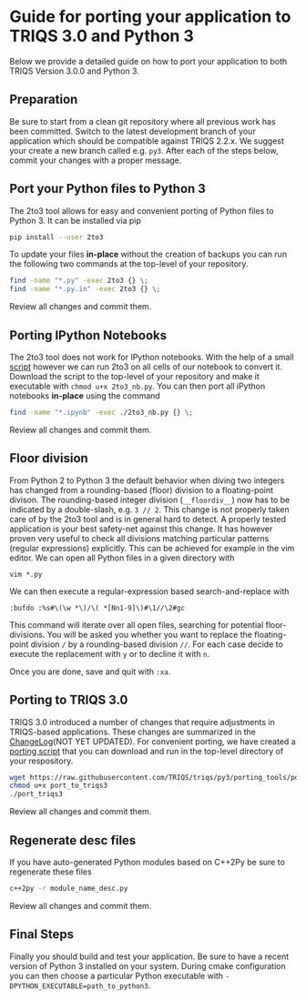 # Guide for porting your application to TRIQS 3.0 and Python 3

Below we provide a detailed guide on how to port your application to both TRIQS Version 3.0.0 and Python 3.


## Preparation

Be sure to start from a clean git repository where all previous work has been committed.
Switch to the latest development branch of your application which should be compatible against TRIQS 2.2.x.
We suggest your create a new branch called e.g. `py3`. After each of the steps below, commit your changes with a proper message.


## Port your Python files to Python 3

The 2to3 tool allows for easy and convenient porting of Python files to Python 3.
It can be installed via pip

```bash
pip install --user 2to3
```

To update your files **in-place** without the creation of backups
you can run the following two commands at the top-level of your repository.

```bash
find -name "*.py" -exec 2to3 {} \;
find -name "*.py.in" -exec 2to3 {} \;
```

Review all changes and commit them.


## Porting IPython Notebooks

The 2to3 tool does not work for IPython notebooks.
With the help of a small [script](https://gist.githubusercontent.com/takluyver/c8839593c615bb2f6e80/raw/e64a8a616e4c1dbc3b1db7289555a3d03b36eda9/2to3_nb.py)
however we can run 2to3 on all cells of our notebook to convert it.
Download the script to the top-level of your repository and make it executable with `chmod u+x 2to3_nb.py`.
You can then port all iPython notebooks **in-place** using the command

```bash
find -name "*.ipynb" -exec ./2to3_nb.py {} \;
```

Review all changes and commit them.


## Floor division

From Python 2 to Python 3 the default behavior when diving two integers has changed from a rounding-based (floor) division to a floating-point divison.
The rounding-based integer division (`__floordiv__`) now has to be indicated by a double-slash, e.g. `3 // 2`.
This change is not properly taken care of by the 2to3 tool and is in general hard to detect.
A properly tested application is your best safety-net against this change.
It has however proven very useful to check all divisions matching particular patterns (regular expressions) explicitly.
This can be achieved for example in the vim editor. We can open all Python files in a given directory with

```
vim *.py
```

We can then execute a regular-expression based search-and-replace with

```
:bufdo :%s#\(\w *\)/\( *[Nn1-9]\)#\1//\2#gc
```

This command will iterate over all open files, searching for potential floor-divisions.
You will be asked you whether you want to replace the floating-point division `/` by a rounding-based division `//`.
For each case decide to execute the replacement with `y` or to decline it with `n`.

Once you are done, save and quit with `:xa`.


## Porting to TRIQS 3.0

TRIQS 3.0 introduced a number of changes that require adjustments in TRIQS-based applications.
These changes are summarized in the [ChangeLog](https://github.com/TRIQS/triqs/blob/py3/doc/ChangeLog.md)(NOT YET UPDATED).
For convenient porting, we have created a [porting script](https://raw.githubusercontent.com/TRIQS/triqs/py3/porting_tools/port_to_triqs3)
that you can download and run in the top-level directory of your respository.

```bash
wget https://raw.githubusercontent.com/TRIQS/triqs/py3/porting_tools/port_to_triqs3
chmod u+x port_to_triqs3
./port_triqs3
```

Review all changes and commit them.


## Regenerate desc files

If you have auto-generated Python modules based on C++2Py be sure to regenerate these files

```bash
c++2py -r module_name_desc.py
```

Review all changes and commit them.


## Final Steps

Finally you should build and test your application.
Be sure to have a recent version of Python 3 installed on your system.
During cmake configuration you can then choose a particular Python executable with `-DPYTHON_EXECUTABLE=path_to_python3`.

